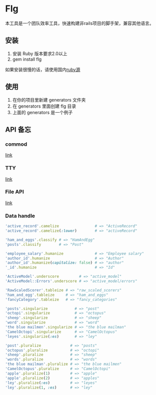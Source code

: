 # Flg

本工具是一个团队效率工具，快速构建非rails项目的脚手架，兼容其他语言。

## 安装

1. 安装 Ruby 版本要求2.0以上
2. gem install flg

如果安装很慢的话，请使用国内[ruby源](https://gems.ruby-china.org/)

## 使用

1. 在你的项目里新建 generators 文件夹
2. 在 generators 里面创建 flg 目录
3. 上面的 generators 是一个例子

## API 备忘

### commod

[link](http://naildrivin5.com/gli/)

### TTY
[link]()

### File API

[link](https://github.com/piotrmurach/tty-file)

### Data handle


```ruby
'active_record'.camelize                # => "ActiveRecord"
'active_record'.camelize(:lower)        # => "activeRecord"
```

```ruby
'ham_and_eggs'.classify # => "HamAndEgg"
'posts'.classify        # => "Post"
```

```ruby
'employee_salary'.humanize              # => "Employee salary"
'author_id'.humanize                    # => "Author"
'author_id'.humanize(capitalize: false) # => "author"
'_id'.humanize                          # => "Id"
```

```ruby
'ActiveModel'.underscore         # => "active_model"
'ActiveModel::Errors'.underscore # => "active_model/errors"
```

```ruby
'RawScaledScorer'.tableize # => "raw_scaled_scorers"
'ham_and_egg'.tableize     # => "ham_and_eggs"
'fancyCategory'.tableize   # => "fancy_categories"
```

```ruby
'posts'.singularize            # => "post"
'octopi'.singularize           # => "octopus"
'sheep'.singularize            # => "sheep"
'word'.singularize             # => "word"
'the blue mailmen'.singularize # => "the blue mailman"
'CamelOctopi'.singularize      # => "CamelOctopus"
'leyes'.singularize(:es)       # => "ley"
```

```ruby
'post'.pluralize             # => "posts"
'octopus'.pluralize          # => "octopi"
'sheep'.pluralize            # => "sheep"
'words'.pluralize            # => "words"
'the blue mailman'.pluralize # => "the blue mailmen"
'CamelOctopus'.pluralize     # => "CamelOctopi"
'apple'.pluralize(1)         # => "apple"
'apple'.pluralize(2)         # => "apples"
'ley'.pluralize(:es)         # => "leyes"
'ley'.pluralize(1, :es)      # => "ley"
```
